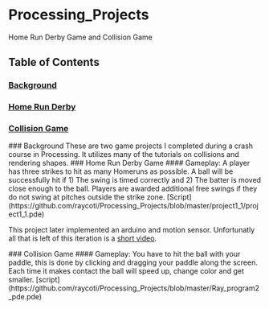 # Processing_Projects
Home Run Derby Game and Collision Game
## Table of Contents
### [Background](#background)
### [Home Run Derby](#homerun)
### [Collision Game](#collision)
<a name = "background" />
### Background
These are two game projects I completed during a crash course in Processing. 
It utilizes many of the tutorials on collisions and rendering shapes.

<a name = "homerun" />
### Home Run Derby Game
#### Gameplay:
A player has three strikes to hit as many Homeruns as possible. A ball will be successfully hit if 1) The swing is timed correctly and 2) The batter is moved close enough to the ball. Players are awarded additional free swings if they do not swing at pitches outside the strike zone.
[Script](https://github.com/raycoti/Processing_Projects/blob/master/project1_1/project1_1.pde)

This project later implemented an arduino and motion sensor. Unfortunatly all that is left of this iteration is a [short video](http://raycoti.com/index.php/2016/09/09/tbt-home-run-derby-game/).  


<a name = "collision" />
### Collision Game
#### Gameplay:
You have to hit the ball with your paddle, this is done by clicking and dragging your paddle along the screen. Each time it makes contact the ball will speed up, change color and get smaller. 
[script](https://github.com/raycoti/Processing_Projects/blob/master/Ray_program2_pde.pde)
